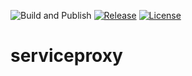 
![Build and Publish](https://github.com/bitcoinnanolabs/serviceproxy/actions/workflows/docker-publish.yml/badge.svg)
[![Release](https://img.shields.io/github/v/release/bitcoinnanolabs/serviceproxy)](https://github.com/bitcoinnanolabs/serviceproxy/releases/latest)  [![License](https://img.shields.io/github/license/bitcoinnanolabs/serviceproxy)](https://github.com/bitcoinnanolabs/serviceproxy/blob/main/LICENSE)

# serviceproxy
